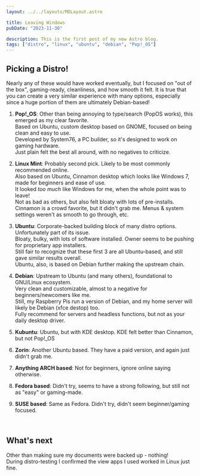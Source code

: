 ```yaml
---
layout: ../../layouts/MDLayout.astro

title: Leaving Windows
pubDate: "2023-11-30"

description: This is the first post of my new Astro blog.
tags: ["distro", "linux", "ubuntu", "debian", "Pop!_OS"]
---
```




## Picking a Distro!
Nearly any of these would have worked eventually, but I focused on "out of the box", gaming-ready, cleanliness, and how smooth it felt. It is true that you can create a very similar experience with many options, especially since a huge portion of them are ultimately Debian-based!

1. **Pop!_OS**: Other than being annoying to type/search (PopOS works), this emerged as my clear favorite.<br>Based on Ubuntu, custom desktop based on GNOME, focused on being clean and easy to use.<br>Developed by System76, a PC builder, so it's designed to work on gaming hardware.<br>Just plain felt the best all around, with no negatives to criticize.

2. **Linux Mint**: Probably second pick. Likely to be most commonly recommended online.<br>Also based on Ubuntu, Cinnamon desktop which looks like Windows 7, made for beginners and ease of use.<br>It looked _too much_ like Windows for me, when the whole point was to leave!<br>Not as bad as others, but also felt bloaty with lots of pre-installs.<br>Cinnamon is a crowd favorite, but it didn't grab me. Menus & system settings weren't as smooth to go through, etc.

3. **Ubuntu**: Corporate-backed building block of many distro options. Unfortunately part of its issue.<br>Bloaty, bulky, with lots of software installed. Owner seems to be pushing for proprietary app installers.<br>Still fair to recognize that these first 3 are all Ubuntu-based, and still gave similar results overall.<br>Ubuntu, also, is based on Debian further making the upstream chain.

4. **Debian**: Upstream to Ubuntu (and many others), foundational to GNU/Linux ecosystem.<br>Very clean and customizable, almost to a negative for beginners/newcomers like me.<br>Still, my Raspberry Pis run a version of Debian, and my home server will likely be Debian (xfce destop) too.<br>Fully recommend for servers and headless functions, but not as your daily desktop driver.

5. **Kubuntu**: Ubuntu, but with KDE desktop. KDE felt better than Cinnamon, but not Pop!_OS
6. **Zorin**: Another Ubuntu based. They have a paid version, and again just didn't grab me.
7. **Anything ARCH based**: Not for beginners, ignore online saying otherwise.
8. **Fedora based**: Didn't try, seems to have a strong following, but still not as "easy" or gaming-made.
9. **SUSE based**: Same as Fedora. Didn't try, didn't seem beginner/gaming focused.

<br>

## What's next

Other than making sure my documents were backed up - nothing!<br>
During distro-testing I confirmed the view apps I used worked in Linux just fine.

